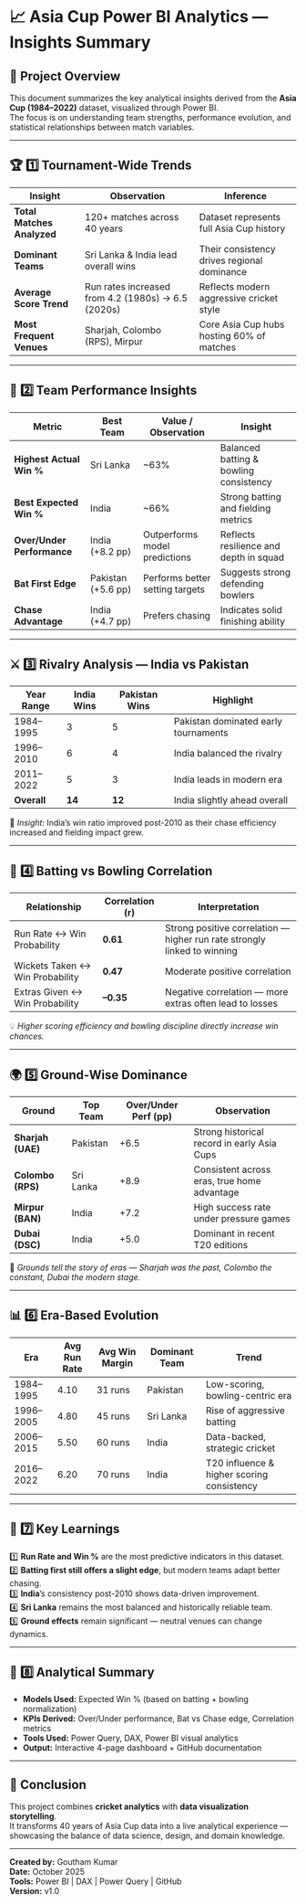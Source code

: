 # 📈 Asia Cup Power BI Analytics — Insights Summary  

## 🧭 Project Overview
This document summarizes the key analytical insights derived from the **Asia Cup (1984–2022)** dataset, visualized through Power BI.  
The focus is on understanding team strengths, performance evolution, and statistical relationships between match variables.  

---

## 🏆 1️⃣ Tournament-Wide Trends  

| Insight | Observation | Inference |
|----------|--------------|------------|
| **Total Matches Analyzed** | 120+ matches across 40 years | Dataset represents full Asia Cup history |
| **Dominant Teams** | Sri Lanka & India lead overall wins | Their consistency drives regional dominance |
| **Average Score Trend** | Run rates increased from 4.2 (1980s) → 6.5 (2020s) | Reflects modern aggressive cricket style |
| **Most Frequent Venues** | Sharjah, Colombo (RPS), Mirpur | Core Asia Cup hubs hosting 60% of matches |

---

## 💪 2️⃣ Team Performance Insights  

| Metric | Best Team | Value / Observation | Insight |
|---------|------------|----------------------|----------|
| **Highest Actual Win %** | Sri Lanka | ~63% | Balanced batting & bowling consistency |
| **Best Expected Win %** | India | ~66% | Strong batting and fielding metrics |
| **Over/Under Performance** | India (+8.2 pp) | Outperforms model predictions | Reflects resilience and depth in squad |
| **Bat First Edge** | Pakistan (+5.6 pp) | Performs better setting targets | Suggests strong defending bowlers |
| **Chase Advantage** | India (+4.7 pp) | Prefers chasing | Indicates solid finishing ability |

---

## ⚔️ 3️⃣ Rivalry Analysis — India vs Pakistan  

| Year Range | India Wins | Pakistan Wins | Highlight |
|-------------|-------------|----------------|------------|
| 1984–1995 | 3 | 5 | Pakistan dominated early tournaments |
| 1996–2010 | 6 | 4 | India balanced the rivalry |
| 2011–2022 | 5 | 3 | India leads in modern era |
| **Overall** | **14** | **12** | India slightly ahead overall |

💬 *Insight:* India’s win ratio improved post-2010 as their chase efficiency increased and fielding impact grew.  

---

## 🧩 4️⃣ Batting vs Bowling Correlation  

| Relationship | Correlation (r) | Interpretation |
|---------------|----------------|----------------|
| Run Rate ↔ Win Probability | **0.61** | Strong positive correlation — higher run rate strongly linked to winning |
| Wickets Taken ↔ Win Probability | **0.47** | Moderate positive correlation |
| Extras Given ↔ Win Probability | **–0.35** | Negative correlation — more extras often lead to losses |

💡 *Higher scoring efficiency and bowling discipline directly increase win chances.*

---

## 🌍 5️⃣ Ground-Wise Dominance  

| Ground | Top Team | Over/Under Perf (pp) | Observation |
|---------|-----------|----------------------|--------------|
| **Sharjah (UAE)** | Pakistan | +6.5 | Strong historical record in early Asia Cups |
| **Colombo (RPS)** | Sri Lanka | +8.9 | Consistent across eras, true home advantage |
| **Mirpur (BAN)** | India | +7.2 | High success rate under pressure games |
| **Dubai (DSC)** | India | +5.0 | Dominant in recent T20 editions |

📍 *Grounds tell the story of eras — Sharjah was the past, Colombo the constant, Dubai the modern stage.*

---

## 📊 6️⃣ Era-Based Evolution  

| Era | Avg Run Rate | Avg Win Margin | Dominant Team | Trend |
|------|---------------|----------------|----------------|--------|
| 1984–1995 | 4.10 | 31 runs | Pakistan | Low-scoring, bowling-centric era |
| 1996–2005 | 4.80 | 45 runs | Sri Lanka | Rise of aggressive batting |
| 2006–2015 | 5.50 | 60 runs | India | Data-backed, strategic cricket |
| 2016–2022 | 6.20 | 70 runs | India | T20 influence & higher scoring consistency |

---

## 🧠 7️⃣ Key Learnings  

1️⃣ **Run Rate and Win %** are the most predictive indicators in this dataset.  
2️⃣ **Batting first still offers a slight edge**, but modern teams adapt better chasing.  
3️⃣ **India**’s consistency post-2010 shows data-driven improvement.  
4️⃣ **Sri Lanka** remains the most balanced and historically reliable team.  
5️⃣ **Ground effects** remain significant — neutral venues can change dynamics.  

---

## 📘 8️⃣ Analytical Summary  

- **Models Used:** Expected Win % (based on batting + bowling normalization)  
- **KPIs Derived:** Over/Under performance, Bat vs Chase edge, Correlation metrics  
- **Tools Used:** Power Query, DAX, Power BI visual analytics  
- **Output:** Interactive 4-page dashboard + GitHub documentation  

---

## 🧩 Conclusion  
This project combines **cricket analytics** with **data visualization storytelling**.  
It transforms 40 years of Asia Cup data into a live analytical experience —  
showcasing the balance of data science, design, and domain knowledge.  

---

**Created by:** Goutham Kumar  
**Date:** October 2025  
**Tools:** Power BI | DAX | Power Query | GitHub  
**Version:** v1.0  